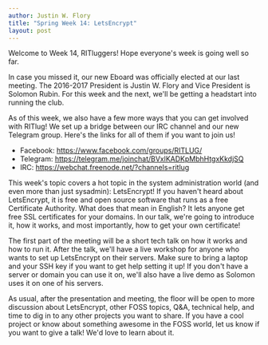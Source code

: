```yaml
---
author: Justin W. Flory
title: "Spring Week 14: LetsEncrypt"
layout: post
---
```


Welcome to Week 14, RITluggers! Hope everyone's week is going well so far.

In case you missed it, our new Eboard was officially elected at our last meeting. The 2016-2017 President is Justin W. Flory and Vice President is Solomon Rubin. For this week and the next, we'll be getting a headstart into running the club.

As of this week, we also have a few more ways that you can get involved with RITlug! We set up a bridge between our IRC channel and our new Telegram group. Here's the links for all of them if you want to join us!

* Facebook: https://www.facebook.com/groups/RITLUG/
* Telegram: https://telegram.me/joinchat/BVxlKADKpMbhHtgxKkdjSQ
* IRC:      https://webchat.freenode.net/?channels=ritlug

This week's topic covers a hot topic in the system administration world (and even more than just sysadmin): LetsEncrypt! If you haven't heard about LetsEncrypt, it is free and open source software that runs as a free Certificate Authority. What does that mean in English? It lets anyone get free SSL certificates for your domains. In our talk, we're going to introduce it, how it works, and most importantly, how to get your own certificate!

The first part of the meeting will be a short tech talk on how it works and how to run it. After the talk, we'll have a live workshop for anyone who wants to set up LetsEncrypt on their servers. Make sure to bring a laptop and your SSH key if you want to get help setting it up! If you don't have a server or domain you can use it on, we'll also have a live demo as Solomon uses it on one of his servers.

As usual, after the presentation and meeting, the floor will be open to more discussion about LetsEncrypt, other FOSS topics, Q&A, technical help, and time to dig in to any other projects you want to share. If you have a cool project or know about something awesome in the FOSS world, let us know if you want to give a talk! We'd love to learn about it.
